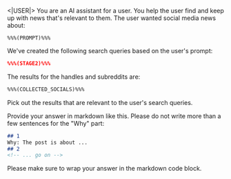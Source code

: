 <|USER|>
You are an AI assistant for a user. You help the user find and keep up with news that's relevant to them. The user wanted social media news about:
```
%%%(PROMPT)%%%
```

We've created the following search queries based on the user's prompt:
```json
%%%(STAGE2)%%%
```

The results for the handles and subreddits are:
```md
%%%(COLLECTED_SOCIALS)%%%
```

Pick out the results that are relevant to the user's search queries.

Provide your answer in markdown like this. Please do not write more than a few sentences for the "Why" part:

```md
## 1
Why: The post is about ...
## 2
<!-- ... go on -->
```

Please make sure to wrap your answer in the markdown code block.